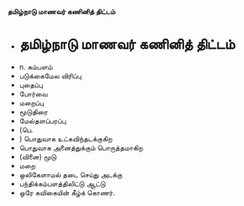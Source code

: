 **தமிழ்நாடு மாணவர் கணினித் திட்டம்**
- # தமிழ்நாடு மாணவர் கணினித் திட்டம்
- n. கம்பளம்
- படுக்கைமேல விரிப்பு
- புதைப்பு
- போர்வை
- மறைப்பு
- மூடுதிரை
- மேல்தளப்பரப்பு
- (பெ.
- ) பொதுவாக உட்கவிந்தடக்குகிற
- பொதுவாக அனைத்துக்கும் பொருத்தமாகிற
- (வினை) மூடு
- மறை
- ஒலிகேளாமல்  தடை செய்து அடக்கு
- பந்திக்கம்பளத்திலிட்டு ஆட்டு
- ஒரே கவிகையின் கீழ்க் கொணர்.


